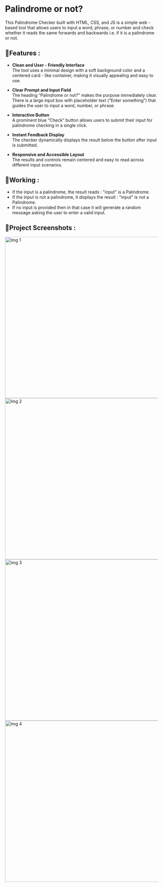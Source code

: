 # Palindrome or not?
This Palindrome Checker built with HTML, CSS, and JS is a simple web - based tool that allows users to input a word, phrase, or number and check whether it reads the same forwards and backwards i.e. if it is a palindrome or not.

## 📍Features :
- **Clean and User - Friendly Interface**
  <br>
  The tool uses a minimal design with a soft background color and a centered card - like container, making it visually appealing and easy to use.
  
- **Clear Prompt and Input Field**
  <br>
  The heading “Palindrome or not?” makes the purpose immediately clear. There is a large input box with placeholder text (“Enter something”) that guides the user to input a word, number, or phrase.

- **Interactive Button**
  <br>
  A prominent blue “Check” button allows users to submit their input for palindrome checking in a single click.

- **Instant Feedback Display**
  <br>
  The checker dynamically displays the result below the button after input is submitted.

- **Responsive and Accessible Layout**
  <br>
  The results and controls remain centered and easy to read across different input scenarios.

## 📍Working :
- If the input is a palindrome, the result reads : "input" is a Palindrome.
- If the input is not a palindrome, it displays the result : "input" is not a Palindrome.
- If no input is provided then in that case it will generate a random message asking the user to enter a valid input.

## 📍Project Screenshots :
<img width="850" height="530" alt="Img 1" src="https://github.com/user-attachments/assets/ed9b878d-21b6-45bc-b0a4-c512adfc0271" />

<img width="850" height="530" alt="Img 2" src="https://github.com/user-attachments/assets/c31dcf8a-2469-4617-ab43-8154494f821c" />

<img width="850" height="530" alt="Img 3" src="https://github.com/user-attachments/assets/086c3b15-0e89-4140-907a-22125fa5021a" />

<img width="850" height="530" alt="Img 4" src="https://github.com/user-attachments/assets/b341a2bf-f263-4747-b822-d903c7ef9f35" />
